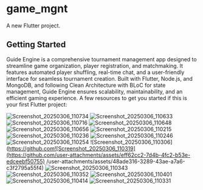 # game_mgnt

A new Flutter project.

## Getting Started

Guide Engine is a comprehensive tournament management app designed to streamline game organization, player registration, and matchmaking. It features automated player shuffling, real-time chat, and a user-friendly interface for seamless tournament creation. Built with Flutter, Node.js, and MongoDB, and following Clean Architecture with BLoC for state management, Guide Engine ensures scalability, maintainability, and an efficient gaming experience.
A few resources to get you started if this is your first Flutter project:

![Screenshot_20250306_110734](https://github.com/user-attachments/assets/86cafae2-0c9e-4726-b3d0-e0a9dc9834e0)
![Screenshot_20250306_110633](https://github.com/user-attachments/assets/4679b635-3c7d-4da0-97ae-6483b24a3c67)
![Screenshot_20250306_110716](https://github.com/user-attachments/assets/62256f5a-c4f4-452a-beb7-43e07e772c68)
![Screenshot_20250306_110648](https://github.com/user-attachments/assets/55e58d84-d794-4e3a-9ee9-b27db1b73ba3)
![Screenshot_20250306_110656](https://github.com/user-attachments/assets/518f425a-5ae8-49e3-84d7-6cf08a9b63a1)
![Screenshot_20250306_110215](https://github.com/user-attachments/assets/95ba2dce-a1f2-4443-8314-960838a3e7be)
![Screenshot_20250306_110236](https://github.com/user-attachments/assets/3f54072f-ee50-4808-b3cb-cbad3ec21c9a)
![Screenshot_20250306_110246](https://github.com/user-attachments/assets/22c9665d-7afa-4c9c-98e7-5363b0020754)
![Screenshot_20250306_110254](https://github.com/user-attachments/assets/f0dcdf02-efd9-4b11-a453-47a85296a9c0)
![Screenshot_20250306_110306](https://github.com![Screenshot_20250306_110319](https://github.com/user-attachments/assets/eff62cc2-7d4b-4fc2-b53e-edceebf50755)
/user-attachments/assets/48ade316-3289-43ae-a7a6-c3f2795a55f4)
![Screenshot_20250306_110343](https://github.com/user-attachments/assets/f50a37ce-7f7a-4c06-96e8-c2c6ed9a3690)
![Screenshot_20250306_110352](https://github.com/user-attachments/assets/4e5a3b4f-bd29-4f79-a2f6-7a408ac0edc7)
![Screenshot_20250306_110401](https://github.com/user-attachments/assets/92cf4d66-ebe3-4369-933f-1205ffd69026)
![Screenshot_20250306_110414](https://github.com/user-attachments/assets/f748e0a7-956c-43cf-b42c-782478ac1cdd)
![Screenshot_20250306_110331](https://github.com/user-attachments/assets/7e2a04f8-222a-40b8-ab20-d4aed432f364)

